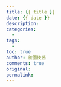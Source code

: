 ```yaml
---
title: {{ title }}
date: {{ date }}
description:
categories:
  -
tags:
  -
toc: true
author: 虢國技酱
comments: true
original:
permalink:
---
```


<!-- more -->
